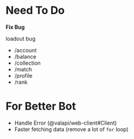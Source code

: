 # Need To Do

**Fix Bug**

loadout bug

- /account
- /balance
- /collection
- /match
- /profile
- /rank

# For Better Bot

-   Handle Error (@valapi/web-client#Client)
-   Faster fetching data (remove a lot of `for` loop)
